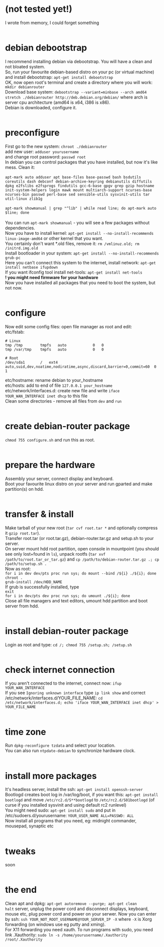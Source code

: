 # (not tested yet!)
I wrote from memory, I could forget something
<br><br>

# debian debootstrap
I recommend installing debian via debootstrap. You will have a clean and not bloated system.<br>
So, run your favourite debian-based distro on your pc (or virtual machine) and install debootstrap: `apt-get install debootstrap`<br>
OK, now open root's terminal and create a directory where you will work: `mkdir debianrouter`<br>
Download base system: `debootstrap --variant=minbase --arch amd64 stretch ./debianrouter http://deb.debian.org/debian/` where arch is server cpu architecture (amd64 is x64, i386 is x86).<br>
Debian is downloaded, configure it.
<br><br>

# preconfigure
First go to the new system: `chroot ./debianrouter`<br>
add new user: `adduser yourusername`<br>
and change root password: `passwd root`<br>
In debian you can control packages that you have installed, but now it's like mess. Clean it:<br><br>
`apt-mark auto adduser apt base-files base-passwd bash bsdutils coreutils dash debconf debian-archive-keyring debianutils diffutils dpkg e2fslibs e2fsprogs findutils gcc-6-base gpgv grep gzip hostname init-system-helpers login mawk mount multiarch-support ncurses-base ncurses-bin passwd perl-base sed sensible-utils sysvinit-utils tar util-linux zlib1g`<br>
<br>
`apt-mark showmanual | grep "^lib" | while read line; do apt-mark auto $line; done`<br>
<br>
You can run `apt-mark showmanual` - you will see a few packages without dependencies.<br>
Now you have to install kernel: `apt-get install --no-install-recommends linux-image-amd64` or other kernel that you want.<br>
You certainly don't want *.old files, remove it: `rm /vmlinuz.old; rm /initrd.img.old`<br>
Install bootloader in your system: `apt-get install --no-install-recommends grub-pc`<br>
Here you can't connect this system to the internet, install network: `apt-get install netbase ifupdown`<br>
If you want ifconfig tool install net-tools: `apt-get install net-tools`<br>
**! you might need firmware for your hardware**<br>
Now you have installed all packages that you need to boot the system, but not now.
<br><br>

# configure
Now edit some config files: open file manager as root and edit:<br>
etc/fstab:<br>
```
# Linux
tmp	/tmp		tmpfs	auto			0	0
tmp	/var/tmp	tmpfs	auto			0	0

# Root
/dev/sda1		/	ext4	auto,suid,dev,noatime,nodiratime,async,discard,barrier=0,commit=60	0	1
```
etc/hostname: rename debian to your_hostname<br>
etc/hosts: add to end of file `127.0.0.1 your_hostname`<br>
etc/network/interfaces.d: create new file and write `iface YOUR_WAN_INTERFACE inet dhcp` to this file<br>
Clean some directories - remove all files from `dev` and `run`
<br><br>

# create debian-router package
`chmod 755 configure.sh` and run this as root.
<br><br>

# prepare the hardware
Assembly your server, connect display and keyboard.<br>
Boot your favourite linux distro on your server and run gparted and make partition(s) on hdd.
<br><br>

# transfer & install
Make tarball of your new root (`tar cvf root.tar *` and optionally compress it `gzip root.tar`).<br>
Transfer root.tar (or root.tar.gz), debian-router.tar.gz and setup.sh to your server.<br>
On server mount hdd root partition, open console in mountpoint (you should see only lost+found in `ls`), unpack rootfs (`tar xvf /path/to/root.tar_or_tar.gz`) and `cp /path/to/debian-router.tar.gz .; cp /path/to/setup.sh .`<br>
Now as root:<br>
`for i in dev dev/pts proc run sys; do mount --bind /${i} ./${i}; done`<br>
`chroot .`<br>
`grub-install /dev/HDD_NAME`<br>
If grub is successfully installed, type<br>
`exit`<br>
`for i in dev/pts dev proc run sys; do umount ./${i}; done`<br>
Close all file managers and text editors, umount hdd partition and boot server from hdd.
<br><br>

# install debian-router package
Login as root and type: `cd /; chmod 755 /setup.sh; /setup.sh`
<br><br>

# check internet connection
If you aren't connected to the internet, connect now: `ifup YOUR_WAN_INTERFACE`<br>
If you see `Ignoring unknown interface` type `ip link show` and correct /etc/network/interfaces.d/YOUR_FILE_NAME: `cd /etc/network/interfaces.d; echo 'iface YOUR_WAN_INTERFACE inet dhcp' > YOUR_FILE_NAME`
<br><br>

# time zone
Run `dpkg-reconfigure tzdata` and select your location.<br>
You can also run `ntpdate-debian` to synchronize hardware clock.
<br><br>

# install more packages
It's headless server, install the ssh: `apt-get install openssh-server`<br>
Bootlogd creates boot log in /var/log/boot, if you want this: `apt-get install bootlogd` and move `/etc/rc2.d/S**bootlogd` to `/etc/rc2.d/S01bootlogd` (of curse if you installed sysvinit and using default rc2 runlevel)<br>
You might need sudo: `apt-get install sudo` and put in /etc/sudoers.d/yourusername: `YOUR_USER_NAME	ALL=PASSWD: ALL`<br>
Now install all programs that you need, eg: midnight commander, mousepad, synaptic etc
<br><br>

# tweaks
soon
<br><br>

# the end
Clean apt and dpkg: `apt-get autoremove --purge; apt-get clean`<br>
`halt` server, unplug the power cord and disconnect displays, keyboard, mouse etc, plug power cord and power on your serwer. Now you can enter by ssh: `ssh YOUR_NOT_ROOT_USERNAME@YOUR_SERVER_IP -X` where `-X` is Xorg forwarding (on windows use eg putty and xming).<br>
For X11 forwarding you need xauth. To run programs with sudo, you need link .Xauthority: `sudo ln -s /home/yourusername/.Xauthority /root/.Xauthority`
